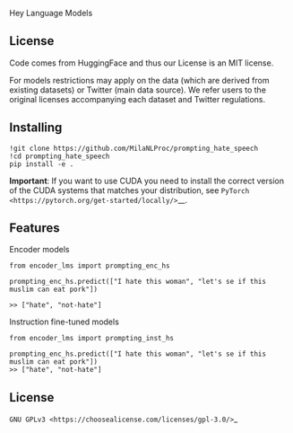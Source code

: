 Hey Language Models

License
-------

Code comes from HuggingFace and thus our License is an MIT license.

For models restrictions may apply on the data (which are derived from existing datasets) or Twitter (main data source). We refer users to the original licenses accompanying each dataset and Twitter regulations.

Installing
----------

    !git clone https://github.com/MilaNLProc/prompting_hate_speech
    !cd prompting_hate_speech
    pip install -e .

**Important**: If you want to use CUDA you need to install the correct version of
the CUDA systems that matches your distribution, see `PyTorch <https://pytorch.org/get-started/locally/>`__.

Features
--------

Encoder models

    from encoder_lms import prompting_enc_hs

    prompting_enc_hs.predict(["I hate this woman", "let's se if this muslim can eat pork"])

    >> ["hate", "not-hate"]
    
Instruction fine-tuned models

    from encoder_lms import prompting_inst_hs
  
    prompting_enc_hs.predict(["I hate this woman", "let's se if this muslim can eat pork"])
    >> ["hate", "not-hate"]

License
-------
`GNU GPLv3 <https://choosealicense.com/licenses/gpl-3.0/>`_
